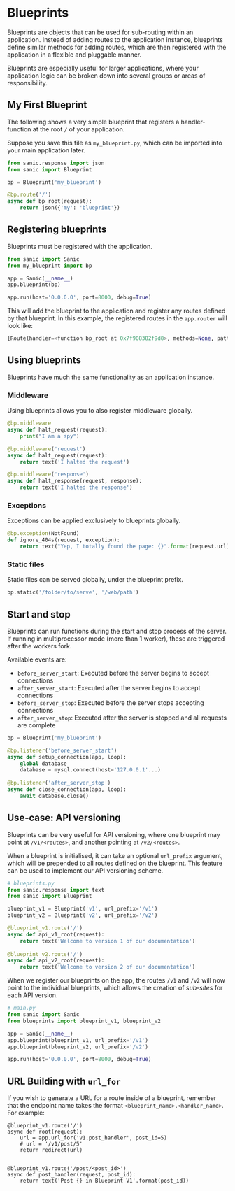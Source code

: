 # Blueprints

Blueprints are objects that can be used for sub-routing within an application.
Instead of adding routes to the application instance, blueprints define similar
methods for adding routes, which are then registered with the application in a
flexible and pluggable manner.

Blueprints are especially useful for larger applications, where your
application logic can be broken down into several groups or areas of
responsibility.

## My First Blueprint

The following shows a very simple blueprint that registers a handler-function at
the root `/` of your application.

Suppose you save this file as `my_blueprint.py`, which can be imported into your
main application later.

```python
from sanic.response import json
from sanic import Blueprint

bp = Blueprint('my_blueprint')

@bp.route('/')
async def bp_root(request):
    return json({'my': 'blueprint'})

```

## Registering blueprints

Blueprints must be registered with the application.

```python
from sanic import Sanic
from my_blueprint import bp

app = Sanic(__name__)
app.blueprint(bp)

app.run(host='0.0.0.0', port=8000, debug=True)
```

This will add the blueprint to the application and register any routes defined
by that blueprint. In this example, the registered routes in the `app.router`
will look like:

```python
[Route(handler=<function bp_root at 0x7f908382f9d8>, methods=None, pattern=re.compile('^/$'), parameters=[])]
```

## Using blueprints

Blueprints have much the same functionality as an application instance.

### Middleware

Using blueprints allows you to also register middleware globally.

```python
@bp.middleware
async def halt_request(request):
	print("I am a spy")

@bp.middleware('request')
async def halt_request(request):
	return text('I halted the request')

@bp.middleware('response')
async def halt_response(request, response):
	return text('I halted the response')
```

### Exceptions

Exceptions can be applied exclusively to blueprints globally.

```python
@bp.exception(NotFound)
def ignore_404s(request, exception):
	return text("Yep, I totally found the page: {}".format(request.url))
```

### Static files

Static files can be served globally, under the blueprint prefix.

```python
bp.static('/folder/to/serve', '/web/path')
```

## Start and stop

Blueprints can run functions during the start and stop process of the server.
If running in multiprocessor mode (more than 1 worker), these are triggered
after the workers fork.

Available events are:

- `before_server_start`: Executed before the server begins to accept connections
- `after_server_start`: Executed after the server begins to accept connections
- `before_server_stop`: Executed before the server stops accepting connections
- `after_server_stop`: Executed after the server is stopped and all requests are complete

```python
bp = Blueprint('my_blueprint')

@bp.listener('before_server_start')
async def setup_connection(app, loop):
    global database
    database = mysql.connect(host='127.0.0.1'...)
    
@bp.listener('after_server_stop')
async def close_connection(app, loop):
    await database.close()
```

## Use-case: API versioning

Blueprints can be very useful for API versioning, where one blueprint may point
at `/v1/<routes>`, and another pointing at `/v2/<routes>`.

When a blueprint is initialised, it can take an optional `url_prefix` argument,
which will be prepended to all routes defined on the blueprint. This feature
can be used to implement our API versioning scheme.

```python
# blueprints.py
from sanic.response import text
from sanic import Blueprint

blueprint_v1 = Blueprint('v1', url_prefix='/v1')
blueprint_v2 = Blueprint('v2', url_prefix='/v2')

@blueprint_v1.route('/')
async def api_v1_root(request):
    return text('Welcome to version 1 of our documentation')
    
@blueprint_v2.route('/')
async def api_v2_root(request):
    return text('Welcome to version 2 of our documentation')
```

When we register our blueprints on the app, the routes `/v1` and `/v2` will now
point to the individual blueprints, which allows the creation of *sub-sites*
for each API version.

```python
# main.py
from sanic import Sanic
from blueprints import blueprint_v1, blueprint_v2

app = Sanic(__name__)
app.blueprint(blueprint_v1, url_prefix='/v1')
app.blueprint(blueprint_v2, url_prefix='/v2')

app.run(host='0.0.0.0', port=8000, debug=True)
```

## URL Building with `url_for`

If you wish to generate a URL for a route inside of a blueprint, remember that the endpoint name
takes the format `<blueprint_name>.<handler_name>`. For example:

```
@blueprint_v1.route('/')
async def root(request):
    url = app.url_for('v1.post_handler', post_id=5)
    # url = '/v1/post/5'
    return redirect(url)


@blueprint_v1.route('/post/<post_id>')
async def post_handler(request, post_id):
    return text('Post {} in Blueprint V1'.format(post_id))
```


